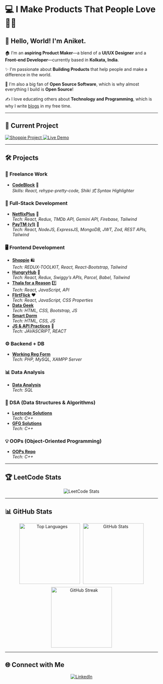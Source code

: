 # 💻 I Make Products That People Love 💖✨

## 🌟 Hello, World! I'm Aniket.

🏠 I'm an **aspiring Product Maker**—a blend of a **UI/UX Designer** and a **Front-end Developer**—currently based in **Kolkata, India**.

✨ I'm passionate about **Building Products** that help people and make a difference in the world.

🚀 I'm also a big fan of **Open Source Software**, which is why almost everything I build is **Open Source**!

✍️ I love educating others about **Technology and Programming**, which is why I write [blogs](https://aniketsinha.hashnode.dev/) in my free time.

---

## 🚀 **Current Project**

<a href="https://github.com/aniketsinha2002/shoppie" target="_blank" rel="noopener noreferrer">
  <img src="https://img.shields.io/badge/Project-Shoppie-blue?style=for-the-badge&logo=github" alt="Shoppie Project">
</a>
<a href="https://shoppiev2.netlify.app/" target="_blank" rel="noopener noreferrer">
  <img src="https://img.shields.io/badge/Live_Demo-Here-green?style=for-the-badge&logo=browser" alt="Live Demo">
</a>

---

## 🛠️ **Projects**

### 🎨 **Freelance Work**
- **[CodeBlock](https://github.com/aniketsinha2002/codeblock)** 📱  
  _Skills: React, rehype-pretty-code, Shiki 式 Syntax Highlighter_

### 🔧 **Full-Stack Development**
- **[NetflixPlus](https://github.com/aniketsinha2002/NetflixGPT)** 🍿  
  _Tech: React, Redux, TMDb API, Gemini API, Firebase, Tailwind_
- **[PayTM (v1)](https://github.com/aniketsinha2002/100xDevs/tree/main/paytm)** 💸  
  _Tech: React, NodeJS, ExpressJS, MongoDB, JWT, Zod, REST APIs, Tailwind_

### 🖥️ **Frontend Development**
- **[Shoppie](https://github.com/aniketsinha2002/Shoppie)** 🛍️  
  _Tech: REDUX-TOOLKIT, React, React-Bootstrap, Tailwind_
- **[HungryHub](https://github.com/aniketsinha2002/HungryHub)** 🍔  
  _Tech: React, Redux, Swiggy’s APIs, Parcel, Babel, Tailwind_
- **[Thala for a Reason](https://github.com/aniketsinha2002/Thala-For-A-Reason)** 7️⃣  
  _Tech: React, JavaScript, API_
- **[FlirtFlick](https://github.com/aniketsinha2002/FlirtFlick)** ❤️  
  _Tech: React, JavaScript, CSS Properties_
- **[Data Geek](https://github.com/aniketsinha2002/DataGeek)**  
  _Tech: HTML, CSS, Bootstrap, JS_
- **[Smart Dorm](https://github.com/aniketsinha2002/smartdorm.github.io)**  
  _Tech: HTML, CSS, JS_
- **[JS & API Practices](https://github.com/aniketsinha2002/Javascript-and-API-practices)** 🐛  
  _Tech: JAVASCRIPT, REACT_

### ⚙️ **Backend + DB**
- **[Working Reg Form](https://github.com/aniketsinha2002/Working-Registration-Form)**  
  _Tech: PHP, MySQL, XAMPP Server_

### 📊 **Data Analysis**
- **[Data Analysis](https://github.com/aniketsinha2002/SQL_Data_Analysis_CENSUS2011)**  
  _Tech: SQL_

### 🧠 **DSA (Data Structures & Algorithms)**
- **[Leetcode Solutions](https://github.com/aniketsinha2002/Leetcode-Sol)**  
  _Tech: C++_
- **[GFG Solutions](https://github.com/aniketsinha2002/GFG-Sol)**  
  _Tech: C++_

### 💡 **OOPs (Object-Oriented Programming)**
- **[OOPs Repo](https://github.com/aniketsinha2002/OOPs)**  
  _Tech: C++_

---

## 🏆 **LeetCode Stats**
<div align="center">
  <img src="https://leetcard.jacoblin.cool/aniketsinha2002?theme=nord&font=Livvic" alt="LeetCode Stats">
</div>

---

## 📊 **GitHub Stats**

<div align="center" style="display: flex; flex-wrap: wrap; justify-content: center; gap: 10px;">
  <img alt="Top Languages" src="https://github-readme-stats.vercel.app/api/top-langs/?username=aniketsinha2002&hide=jupyter%20notebook,html&theme=react&langs_count=16&layout=compact" style="height: 200px; width: auto;" />
  <img alt="GitHub Stats" src="https://github-readme-stats.vercel.app/api?username=aniketsinha2002&theme=dark&hide_border=false&include_all_commits=false&count_private=false" style="height: 200px; width: auto;" />
  <img alt="GitHub Streak" src="https://github-readme-streak-stats.herokuapp.com/?user=aniketsinha2002&theme=dark&hide_border=false" style="height: 200px; width: auto;" />
</div>



---

## 🌐 **Connect with Me**

<div align="center">
  <a href="https://www.linkedin.com/in/aniketsinha2002/" target="_blank" rel="noopener noreferrer">
    <img src="https://img.shields.io/badge/LinkedIn-AniketSinha-blue?style=for-the-badge&logo=linkedin" alt="LinkedIn">
  </a>
</div>
